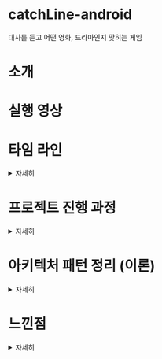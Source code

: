 # catchLine-android
대사를 듣고 어떤 영화, 드라마인지 맞히는 게임

# 소개

# 실행 영상

# 타임 라인
<details>
<summary>자세히</summary> 

<br>

7월 4일 ~ 7월 12일
- 7/4~5일: 아이디어 도출, 어떤 기능을 추가할 것인지 고민 
- 7/5~6일: 기능 결정, 화면 구상 
- 7/7~8일: 레이아웃 작업, 게임 화면의 task 도출, 상세화면에 적용할 API 탐색 
- 7/8~9일: 상세 화면에 사용할 API 탐색, dummy 데이터 구성, 개발 
- 7/11~12일: 개발 

</details>

# 프로젝트 진행 과정
<details>
<summary>자세히</summary> 

<br>

1. 아이디어 도출 -> 자료 수집, 정리, 생각 반복
2. 구체적 서비스와 화면 도출 및 레이아웃 작업
3. 레이아웃과 기능에 기반해서 어떤 태스크가 필요할지 정리
4. 개발)
    1. UI에 필요한 데이터를 바탕으로 필요한 model과 data layer 정의
    2. ViewModel이 가질 데이터와 메소드 결정
    3. 관심사 분리와 의존성 관계에 대해 고민하며 기능 구현
    4. 간단한 테스트와 디버깅
    5. 중복되는 코드 개선
5. 아키텍처 학습

</details>

# 아키텍처 패턴 정리 (이론)
<details>
<summary>자세히</summary> 

<br>

아키텍처의 목표는 크게 3가지입니다. 좋은 **확장성**, **단위 테스트**의 용이성, **가독성** 향상. 이것을 위해 관심사에 따라서 레이어를 최대한 분리하고 서로 간 의존성을 약화 시킵니다.

안드로이드에서 대표적인 아키텍처는 **MVC, MVP, MVVM**, (+클린 아키텍처)가 있습니다. 앞의 세 아키텍처의 공통점은 Model의 역할이고, **중요한 차이점은 Controller, Presenter, ViewModel의 역할과 의존성**입니다.

## 1. MVC

### Model

데이터와 직접적으로 관련된 로직을 담당하며, 다른 View와 Controller에 의존하지 않습니다.

### View

각 패턴 모두에서 View는 UI를 그리고 사용자와 상호 작용하는 역할을 합니다. 그리고 입력이 들어왔을 때 Controller에게 전달합니다. 따라서 Controller를 참조합니다.

### Controller

#### **특징**

안드로이드에서 View는 그리는 것과 UI 액션을 처리하는 역할을 모두 한다는 특징이 있습니다. 예를 들어 리스너를 통해 액션을 컨트롤러에 전달합니다. Controller는 이 View를 인플레이트 시켜서 액션을 받고 직접 참조하는 식으로 동작하며, View와 강하게 연결되어 있는 이유로 자체 생명주기도 갖고 있습니다.

#### **역할**

View가 사용할 데이터를 갖고 있으며 View의 요청을 처리합니다. 그 과정에서 Model에게 데이터 처리를 부탁하고, 그 결과를 재가공해서 데이터를 업데이트하고, View에 직접 접근하여 UI에 반영합니다. 대표적으로 액티비티/프래그먼트가 Controller로 사용됩니다.

#### **단점**

이처럼 Controller**는 View에 강하게 의존하고, 안드로이드 프레임워크에 종속성을 갖기** 때문에 단위 테스트를 하기 어렵습니다. 또한, View와 Model 양쪽을 연결하기 때문에 **코드가 금방 쌓여**버려서 알아보기 힘들고, 수정하기도 어렵다는 단점이 있습니다. 이것을 개선한 것이 MVP입니다.

## 2. MVP

### Presenter

#### 특징

 MVP에서 Controller가 갖는 단점을 해결한 것이 Presenter입니다. 액티비티를 View에 포함시킴으로써 UI 관련 컴포넌트를 모두 View로 분리하고, Presenter에서는 인터페이스를 통해 View에 데이터를 전달하는 식으로 View에 관여합니다.

#### **장점**

따라서, 여전히 View와 1:1 관계이지만 의존성이 약해져서 확장성이 좋아지고 테스트를 수월하게 할 수 있습니다. 또한, View에 대한 직접 참조 로직이 분리돼서 Controller에 비해 코드가 짧아집니다.

#### **단점**

여전히 View를 참조하고 있으며, 결국 시간이 지날수록 Presenter에 로직이 몰리게 됩니다.

※ 모듈화??

Controller도 안에서 클래스로 모듈화를 할 수 있으니까, MVP가 모듈화 더 하기 좋다는 말이 꼭 맞는 말은 아니지 않을까? 가장 큰 차이는 의존 관계가 아닐지..!

## 3. MVVM

### ViewModel

### **특징**

Presenter에서 View를 참조하는 부분을 잘라낸 것이 ViewModel입니다. View는 ViewModel의 데이터를 관찰하여 스스로 업데이트 합니다.

### **장점**

View에 대한 의존성이 사라져서 완전히 독립적으로 ViewModel을 테스트할 수 있습니다. 또한, MVP에서는 View와 Presenter가 1:1이지만 MVVM은 여러 View가 하나의 ViewModel을 사용할 수 있습니다.

### **단점**

프로젝트가 커질수록 ViewModel에 로직이 몰릴 수 있습니다.

## 참조

- [https://tech.buzzvil.com/blog/android-mvp-pattern-what-why-and-how/](https://tech.buzzvil.com/blog/android-mvp-pattern-what-why-and-how/)
    
    실제 예시를 통해 MVP, MVC를 비교, MVP에 대한 좋은 참고 자료
    
- [https://inuplace.tistory.com/1049](https://inuplace.tistory.com/1049)
- [https://blog.crazzero.com/m/152](https://blog.crazzero.com/m/152)
- [https://brunch.co.kr/@oemilk/113](https://brunch.co.kr/@oemilk/113)
- [https://velog.io/@jojo_devstory/%EC%95%88%EB%93%9C%EB%A1%9C%EC%9D%B4%EB%93%9C-%EC%95%84%ED%82%A4%ED%85%8D%EC%B2%98-%ED%8C%A8%ED%84%B4-MVP%EA%B0%80-%EB%AD%98%EA%B9%8C#3-mvp%EC%9D%98-%EB%8B%A8%EC%A0%90](https://velog.io/@jojo_devstory/%EC%95%88%EB%93%9C%EB%A1%9C%EC%9D%B4%EB%93%9C-%EC%95%84%ED%82%A4%ED%85%8D%EC%B2%98-%ED%8C%A8%ED%84%B4-MVP%EA%B0%80-%EB%AD%98%EA%B9%8C#3-mvp%EC%9D%98-%EB%8B%A8%EC%A0%90)
</details>

# 느낀점
<details>
<summary>자세히</summary> 

- 프로젝트를 한 번 더 진행하고 아키텍처에 대해 다시 공부하면서 이전보다 이해도를 높일 수 있었습니다.
- 개발 전에 사전 작업이 정말 중요하다는 것을 알 수 있었습니다. “*설계를 잘 한다면 의존성이 없는 방향으로는 코드를 변경하지 않을 수 있구나. 그게 어려운 만큼 설계가 중요한 거구나!*”  하지만 설계를 잘하더라도 서비스와 UI 단을 변경하면 모든 레이어를 수정하게 된다는 것도 경험할 수 있었습니다.
- 이전까지 고민은 짧게 하고 개발부터 하려는 경향이 있었는데, 어쩌면 개발 이상으로 설계가 중요하다는 것을 알게 된 프로젝트였습니다. 이후에는 TDD에 도전해서 디자인 패턴의 장점을 더 알아가고, 아직 이론으로 남아있는 부분을 채워 나가고 싶습니다.

</details>
